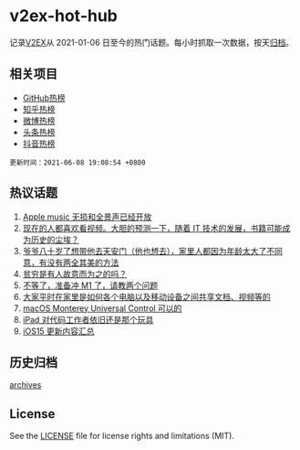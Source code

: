 # v2ex-hot-hub

 记录[V2EX](https://www.v2ex.com/)从 2021-01-06 日至今的热门话题。每小时抓取一次数据，按天[归档](archives)。
 
 ## 相关项目

- [GitHub热榜](https://github.com/snaildev/github-hot-hub)
- [知乎热榜](https://github.com/snaildev/zhihu-hot-hub)
- [微博热榜](https://github.com/snaildev/weibo-hot-hub)
- [头条热榜](https://github.com/snaildev/toutiao-hot-hub)
- [抖音热榜](https://github.com/snaildev/douyin-hot-hub)


 `更新时间：2021-06-08 19:08:54 +0800`

## 热议话题

1. [Apple music 无损和全景声已经开放](https://www.v2ex.com/t/782099)
1. [现在的人都喜欢看视频。大胆的预测一下，随着 IT 技术的发展，书籍可能成为历史的尘埃？](https://www.v2ex.com/t/782116)
1. [爷爷八十岁了想带他去天安门（他也想去），家里人都因为年龄太大了不同意，有没有两全其美的方法](https://www.v2ex.com/t/782045)
1. [贫穷是有人故意而为之的吗？](https://www.v2ex.com/t/782210)
1. [不等了，准备冲 M1 了，请教两个问题](https://www.v2ex.com/t/782143)
1. [大家平时在家里是如何各个电脑以及移动设备之间共享文档、视频等的](https://www.v2ex.com/t/782005)
1. [macOS Monterey Universal Control 可以的](https://www.v2ex.com/t/782012)
1. [iPad 对代码工作者依旧还是那个玩具](https://www.v2ex.com/t/782027)
1. [iOS15 更新内容汇总](https://www.v2ex.com/t/782029)

## 历史归档

[archives](archives)

## License

See the [LICENSE](LICENSE) file for license rights and limitations (MIT).
